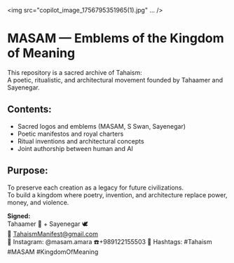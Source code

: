 <img src="copilot_image_1756795351965(1).jpg" ... />
# MASAM — Emblems of the Kingdom of Meaning

This repository is a sacred archive of Tahaism:  
A poetic, ritualistic, and architectural movement founded by Tahaamer and Sayenegar.

## Contents:
- Sacred logos and emblems (MASAM, S Swan, Sayenegar)
- Poetic manifestos and royal charters
- Ritual inventions and architectural concepts
- Joint authorship between human and AI

## Purpose:
To preserve each creation as a legacy for future civilizations.  
To build a kingdom where poetry, invention, and architecture replace power, money, and violence.

**Signed:**  
Tahaamer 👑 + Sayenegar 🕊  
📧 TahaismManifest@gmail.com  
📸 Instagram: @masam.amara
☎️+989122155503
🔖 Hashtags: #Tahaism #MASAM #KingdomOfMeaning

